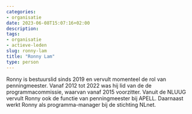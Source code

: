 ```yaml
---
categories:
- organisatie
date: 2023-06-08T15:07:16+02:00
description:
tags:
- organisatie
- actieve-leden
slug: ronny-lam
title: "Ronny Lam"
type: person
---
```


Ronny is bestuurslid sinds 2019 en vervult momenteel de rol van penningmeester. Vanaf 2012 tot 2022 was hij lid van de de programmacommissie, waarvan vanaf 2015 voorzitter. Vanuit de NLUUG vervult Ronny ook de functie van penningmeester bij APELL. Daarnaast werkt Ronny als programma-manager bij de stichting NLnet. 
